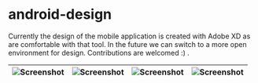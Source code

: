 # android-design

Currently the design of the mobile application is created with Adobe XD as are comfortable with that tool. In the future we can switch to a more open environment for design. Contributions are welcomed :) .

|![Screenshot](https://github.com/AleksanderKoko/android-design/blob/master/screenshots/login-screen.png)|![Screenshot](https://github.com/AleksanderKoko/android-design/blob/master/screenshots/photo-screen.png)|![Screenshot](https://github.com/AleksanderKoko/android-design/blob/master/screenshots/upload-photo.png)|![Screenshot](https://github.com/AleksanderKoko/android-design/blob/master/screenshots/video-screen.png)|
| ------------- | ------------- | ------------- | ------------- |

